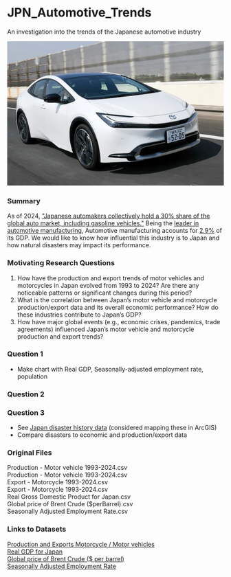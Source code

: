 # JPN_Automotive_Trends
An investigation into the trends of the Japanese automotive industry

![Prius](Images/Prius.jpg)

### Summary

As of 2024, ["Japanese automakers collectively hold a 30% share of the global auto market, including gasoline vehicles."](https://japannews.yomiuri.co.jp/business/economy/20240520-186976/) Being the [leader in automotive manufacturing](https://worldpopulationreview.com/country-rankings/car-production-by-country), Automotive manufacturing accounts for [2.9%](https://www.trade.gov/country-commercial-guides/japan-automotive) of its GDP. We would like to know how influential this industry is to Japan and how natural disasters may impact its performance. 

### Motivating Research Questions
1. How have the production and export trends of motor vehicles and motorcycles in Japan evolved from 1993 to 2024? Are there any noticeable patterns or significant changes during this period?
2. What is the correlation between Japan’s motor vehicle and motorcycle production/export data and its overall economic performance? How do these industries contribute to Japan’s GDP?
3. How have major global events (e.g., economic crises, pandemics, trade agreements) influenced Japan’s motor vehicle and motorcycle production and export trends?

### Question 1
- Make chart with Real GDP, Seasonally-adjusted employment rate, population
### Question 2
### Question 3
- See [Japan disaster history data](https://www.worlddata.info/asia/japan/volcanoes.php) (considered mapping these in ArcGIS)
- Compare disasters to economic and production/export data

### Original Files
Production - Motor vehicle 1993-2024.csv<br>
Production - Motor vehicle 1993-2024.csv<br>
Export - Motorcycle 1993-2024.csv<br>
Export - Motorcycle 1993-2024.csv<br>
Real Gross Domestic Product for Japan.csv<br>
Global price of Brent Crude ($perBarrel).csv<br>
Seasonally Adjusted Employment Rate.csv<br>

### Links to Datasets

[Production and Exports Motorcycle / Motor vehicles](https://jamaserv.jama.or.jp/newdb/eng/index.html)<br>
[Real GDP for Japan](https://fred.stlouisfed.org/series/JPNRGDPEXP#0)<br>
[Global price of Brent Crude ($ per barrel)](https://fred.stlouisfed.org/series/POILBREUSDM)<br>
[Seasonally Adjusted Employment Rate](https://fred.stlouisfed.org/series/LREM64TTJPM156S)<br>


